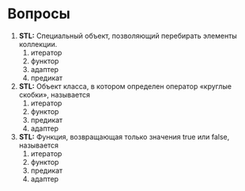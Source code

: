 # Вопросы

1. **STL:** Специальный объект, позволяющий перебирать элементы коллекции.
   1.  итератор
   2.  функтор
   3.  адаптер
   4.  предикат
2. **STL:** Объект класса, в котором определен оператор «круглые скобки», называется
   1. итератор
   2. функтор
   3. предикат
   4. адаптер
3. **STL:** Функция, возвращающая только значения true или false, называется
   1. итератор
   2. функтор
   3. предикат
   4. адаптер

